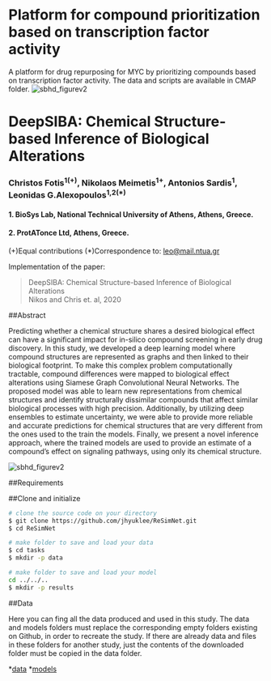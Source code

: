 # Platform for compound prioritization based on transcription factor activity
A platform for drug repurposing for MYC by prioritizing  compounds based on transcription factor activity.
The data and scripts are available in CMAP folder. 
![sbhd_figurev2](https://user-images.githubusercontent.com/48244638/57519061-272fbb80-7323-11e9-9760-8e6cc0d4c82b.png)

# DeepSIBA: Chemical Structure-based Inference of Biological Alterations
### Christos Fotis<sup>1(+)</sup>, Nikolaos Meimetis<sup>1+</sup>, Antonios Sardis<sup>1</sup>, Leonidas G.Alexopoulos<sup>1,2(*)</sup>
 #### 1. BioSys Lab, National Technical University of Athens, Athens, Greece.
#### 2. ProtATonce Ltd, Athens, Greece.
(+)Equal contributions
(*)Correspondence to: leo@mail.ntua.gr

Implementation of the paper:
> DeepSIBA: Chemical Structure-based Inference of Biological Alterations <br>
> Nikos and Chris et. al, 2020

##Abstract

Predicting whether a chemical structure shares a desired biological effect can have a significant impact for in-silico compound screening in early drug discovery.  In this study, we developed a deep learning model where compound structures are represented as graphs and then linked to their biological footprint. To make this complex problem computationally tractable, compound differences were mapped to biological effect alterations using Siamese Graph Convolutional Neural Networks. The proposed model was able to learn new representations from chemical structures and identify structurally dissimilar compounds that affect similar biological processes with high precision. Additionally, by utilizing deep ensembles to estimate uncertainty, we were able to provide more reliable and accurate predictions for chemical structures that are very different from the ones used to the train the models. Finally, we present a novel inference approach, where the trained models are used to provide an estimate of a compound’s effect on signaling pathways, using only its chemical structure.

![sbhd_figurev2](https://user-images.githubusercontent.com/48244638/57519061-272fbb80-7323-11e9-9760-8e6cc0d4c82b.png)

##Requirements

##Clone and initialize

```bash
# clone the source code on your directory
$ git clone https://github.com/jhyuklee/ReSimNet.git
$ cd ReSimNet

# make folder to save and load your data
$ cd tasks
$ mkdir -p data

# make folder to save and load your model
cd ../../..
$ mkdir -p results
```

##Data

Here you can fing all the data produced and used in this study.
The data and models folders must replace the corresponding empty folders existing on Github, in order to recreate the study. 
If there are already data and files in these folders for another study, just the contents of the downloaded folder must be copied in the data folder.
 
*[data](http://google.com)
*[models](http://google.com)



